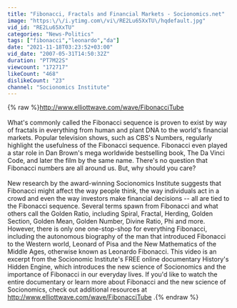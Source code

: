 ```yaml
---
title: "Fibonacci, Fractals and Financial Markets - Socionomics.net"
image: "https:\/\/i.ytimg.com\/vi\/RE2Lu65XxTU\/hqdefault.jpg"
vid_id: "RE2Lu65XxTU"
categories: "News-Politics"
tags: ["fibonacci","leonardo","da"]
date: "2021-11-18T03:23:52+03:00"
vid_date: "2007-05-31T14:50:32Z"
duration: "PT7M22S"
viewcount: "172717"
likeCount: "468"
dislikeCount: "23"
channel: "Socionomics Institute"
---
```

{% raw %}<a rel="nofollow" target="blank" href="http://www.elliottwave.com/wave/FibonacciTube">http://www.elliottwave.com/wave/FibonacciTube</a><br /><br />What's commonly called the Fibonacci sequence is proven to exist by way of fractals in everything from human and plant DNA to the world's financial markets. Popular television shows, such as CBS's Numbers, regularly highlight the usefulness of the Fibonacci sequence. Fibonacci even played a star role in Dan Brown's mega worldwide bestselling book, The Da Vinci Code, and later the film by the same name. There's no question that Fibonacci numbers are all around us. But, why should you care?<br /><br />New research by the award-winning Socionomics Institute suggests that Fibonacci might affect the way people think, the way individuals act in a crowd and even the way investors make financial decisions -- all are tied to the Fibonacci sequence. Several terms spawn from Fibonacci and what others call the Golden Ratio, including Spiral, Fractal, Herding, Golden Section, Golden Mean, Golden Number, Divine Ratio, Phi and more. However, there is only one one-stop-shop for everything Fibonacci, including the autonomous biography of the man that introduced Fibonacci to the Western world, Leonard of Pisa and the New Mathematics of the Middle Ages, otherwise known as Leonardo Fibonacci. This video is an excerpt from the Socionomic Institute's FREE online documentary History's Hidden Engine, which introduces the new science of Socionomics and the importance of Fibonacci in our everyday lives. If you'd like to watch the entire documentary or learn more about Fibonacci and the new science of Socionomics, check out additional resources at <a rel="nofollow" target="blank" href="http://www.elliottwave.com/wave/FibonacciTube">http://www.elliottwave.com/wave/FibonacciTube</a> .{% endraw %}
